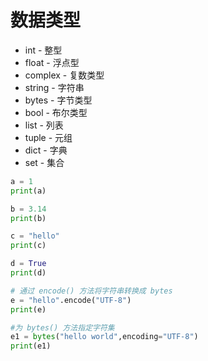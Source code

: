 # 数据类型

* int - 整型
* float - 浮点型
* complex - 复数类型
* string - 字符串
* bytes - 字节类型
* bool - 布尔类型
* list - 列表
* tuple - 元组
* dict - 字典
* set - 集合

```python
a = 1
print(a)

b = 3.14
print(b)

c = "hello"
print(c)

d = True
print(d)

# 通过 encode() 方法将字符串转换成 bytes
e = "hello".encode("UTF-8")
print(e)

#为 bytes() 方法指定字符集
e1 = bytes("hello world",encoding="UTF-8")
print(e1)
```